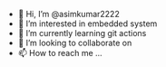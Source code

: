 - 👋 Hi, I’m @asimkumar2222
- 👀 I’m interested in embedded system 
- 🌱 I’m currently learning git actions
- 💞️ I’m looking to collaborate on 
- 📫 How to reach me ...

<!---
asimkumar2222/asimkumar2222 is a ✨ special ✨ repository because its `README.md` (this file) appears on your GitHub profile.
You can click the Preview link to take a look at your changes.
--->
